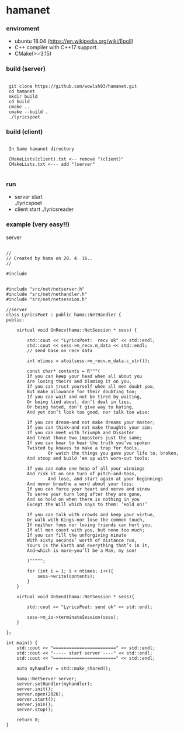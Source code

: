 # hamanet


### enviroment 

- ubuntu 18.04 (https://en.wikipedia.org/wiki/Epoll)
- C++ compiler with C++17 support.
- CMake(>=3.15)

### build (server)
<pre><code>
 git clone https://github.com/wowlsh93/hamanet.git
 cd hamanet
 mkdir build
 cd build
 cmake ..
 cmake --build .
 ./lyricspoet 
</pre></code>


### build (client)
<pre><code>
 In Same hamanet directory 
 
 CMakeLists(client).txt <-- remove "(client)"
 CMakeLists.txt <--- add "(server" 

</pre></code>

### run 

- server start   
./lyricspoet
- client start 
./lyricsreader

### example (very easy!!)

server
<pre><code>
//
// Created by hama on 20. 4. 16..
//

#include <iostream>


#include "src/net/netserver.h"
#include "src/net/nethandler.h"
#include "src/net/netsession.h"

//server
class LyricsPoet : public hama::NetHandler {
public:

    virtual void OnRecv(hama::NetSession * sess) {

        std::cout << "LyricsPoet:  recv ok" << std::endl;
        std::cout << sess->m_recv.m_data << std::endl;
        // send base on recv data

        int ntimes = atoi(sess->m_recv.m_data.c_str());

        const char* contents = R"""(
        If you can keep your head when all about you
        Are losing theirs and blaming it on you,
        If you can trust yourself when all men doubt you,
        But make allowance for their doubting too;
        If you can wait and not be tired by waiting,
        Or being lied about, don’t deal in lies,
        Or being hated, don’t give way to hating,
        And yet don’t look too good, nor talk too wise:

        If you can dream—and not make dreams your master;
        If you can think—and not make thoughts your aim;
        If you can meet with Triumph and Disaster
        And treat those two impostors just the same;
        If you can bear to hear the truth you’ve spoken
        Twisted by knaves to make a trap for fools,
                Or watch the things you gave your life to, broken,
        And stoop and build ’em up with worn-out tools:

        If you can make one heap of all your winnings
        And risk it on one turn of pitch-and-toss,
                And lose, and start again at your beginnings
        And never breathe a word about your loss;
        If you can force your heart and nerve and sinew
        To serve your turn long after they are gone,
        And so hold on when there is nothing in you
        Except the Will which says to them: ‘Hold on!’

        If you can talk with crowds and keep your virtue,
        Or walk with Kings—nor lose the common touch,
        If neither foes nor loving friends can hurt you,
        If all men count with you, but none too much;
        If you can fill the unforgiving minute
        With sixty seconds’ worth of distance run,
        Yours is the Earth and everything that’s in it,
        And—which is more—you’ll be a Man, my son!

        )""""";

        for (int i = 1; i < ntimes; i++){
            sess->write(contents);
        }
    }

    virtual void OnSend(hama::NetSession * sess){

        std::cout << "LyricsPoet: send ok" << std::endl;

        sess->m_io->terminateSession(sess);
    }

};

int main() {
    std::cout << "========================" << std::endl;
    std::cout << "----- start server ----" << std::endl;
    std::cout << "========================" << std::endl;

    auto myhandler = std::make_shared<LyricsPoet>();

    hama::NetServer server;
    server.setHandler(myhandler);
    server.init();
    server.open(2826);
    server.start();
    server.join();
    server.stop();

    return 0;
}

</pre></code>

